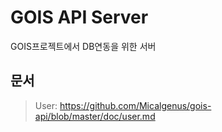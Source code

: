 # GOIS API Server
GOIS프로젝트에서 DB연동을 위한 서버

## 문서
> User: <https://github.com/Micalgenus/gois-api/blob/master/doc/user.md>
